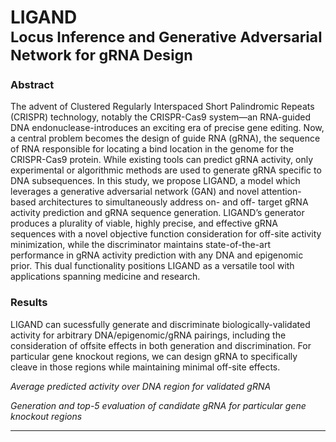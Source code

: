 # LIGAND<br><sup>Locus Inference and Generative Adversarial Network for gRNA Design</sup>

### Abstract

The advent of Clustered Regularly Interspaced Short Palindromic Repeats (CRISPR) technology, notably the CRISPR-Cas9 system—an RNA-guided DNA endonuclease-introduces an exciting era of precise gene editing. Now, a central problem becomes the design of guide RNA (gRNA), the sequence of RNA responsible for locating a bind location in the genome for the CRISPR-Cas9 protein. While existing tools can predict gRNA activity, only experimental or algorithmic methods are used to generate gRNA specific to DNA subsequences. In this study, we propose LIGAND, a model which leverages a generative adversarial network (GAN) and novel attention-based architectures to simultaneously address on- and off- target gRNA activity prediction and gRNA sequence generation. LIGAND’s generator produces a plurality of viable, highly precise, and effective gRNA sequences with a novel objective function consideration for off-site activity minimization, while the discriminator maintains state-of-the-art performance in gRNA activity prediction with any DNA and epigenomic prior. This dual functionality positions LIGAND as a versatile tool with applications spanning medicine and research.

### Results

LIGAND can sucessfully generate and discriminate biologically-validated activity for arbitrary DNA/epigenomic/gRNA pairings, including the consideration of offsite effects in both generation and discrimination. For particular gene knockout regions, we can design gRNA to specifically cleave in those regions while maintaining minimal off-site effects.


*Average predicted activity over DNA region for validated gRNA*



*Generation and top-5 evaluation of candidate gRNA for particular gene knockout regions*


---
